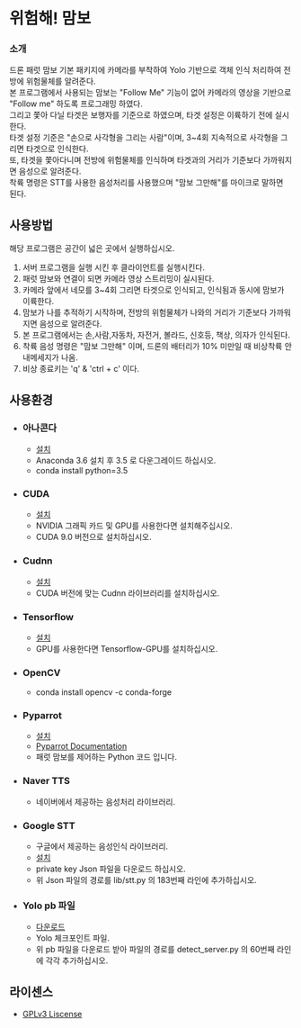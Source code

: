 # 위험해! 맘보 
### 소개
  드론 패럿 맘보 기본 패키지에 카메라를 부착하여 Yolo 기반으로 객체 인식 처리하여 전방에 위험물체를 알려준다. <br>
  본 프로그램에서 사용되는 맘보는 "Follow Me" 기능이 없어 카메라의 영상을 기반으로 "Follow me" 하도록 프로그래밍 하였다.<br>
  그리고 쫓아 다닐 타겟은 보행자를 기준으로 하였으며, 타겟 설정은 이륙하기 전에 실시한다.<br>
  타겟 설정 기준은 "손으로 사각형을 그리는 사람"이며, 3~4회 지속적으로 사각형을 그리면 타겟으로 인식한다.<br>
  또, 타겟을 쫓아다니며 전방에 위험물체를 인식하며 타겟과의 거리가 기준보다 가까워지면 음성으로 알려준다.<br>
  착륙 명령은 STT를 사용한 음성처리를 사용했으며 "맘보 그만해"를 마이크로 말하면 된다.<br>
  
## 사용방법
  해당 프로그램은 공간이 넓은 곳에서 실행하십시오.
  1. 서버 프로그램을 실행 시킨 후 클라이언트를 실행시킨다. <br>
  2. 패럿 맘보와 연결이 되면 카메라 영상 스트리밍이 실시된다. <br>
  3. 카메라 앞에서 네모를 3~4회 그리면 타겟으로 인식되고, 인식됨과 동시에 맘보가 이륙한다. <br>
  4. 맘보가 나를 추적하기 시작하며, 전방의 위험물체가 나와의 거리가 기준보다 가까워 지면 음성으로 알려준다. <br>
  5. 본 프로그램에서는 손,사람,자동차, 자전거, 볼라드, 신호등, 책상, 의자가 인식된다. <br>
  6. 착륙 음성 명령은 "맘보 그만해" 이며, 드론의 배터리가 10% 미만일 때 비상착륙 안내메세지가 나옴. <br>
  7. 비상 종료키는 'q' & 'ctrl + c' 이다. <br>
  
## 사용환경
   * ### 아나콘다
      - [설치](https://www.anaconda.com/download/)
      - Anaconda 3.6 설치 후 3.5 로 다운그레이드 하십시오.
      - conda install python=3.5
   * ### CUDA
      - [설치](https://developer.nvidia.com/cuda-90-download-archive)
      - NVIDIA 그래픽 카드 및 GPU를 사용한다면 설치해주십시오.
      - CUDA 9.0 버전으로 설치하십시오.
   * ### Cudnn
      - [설치](https://developer.nvidia.com/cudnn)
      - CUDA 버전에 맞는 Cudnn 라이브러리를 설치하십시오.
   * ### Tensorflow
      - [설치](https://www.tensorflow.org/install/?hl=ko)
      - GPU를 사용한다면 Tensorflow-GPU를 설치하십시오.
   * ### OpenCV
      - conda install opencv -c conda-forge 
   * ### Pyparrot
      - [설치](https://github.com/amymcgovern/pyparrot)
      - [Pyparrot Documentation](https://pyparrot.readthedocs.io)
      - 패럿 맘보를 제어하는 Python 코드 입니다.
   * ### Naver TTS
      - 네이버에서 제공하는 음성처리 라이브러리.
   * ### Google STT
      - 구글에서 제공하는 음성인식 라이브러리.
      - [설치](https://cloud.google.com/speech-to-text/docs/quickstart)
      - private key Json 파일을 다운로드 하십시오.
      - 위 Json 파일의 경로를 lib/stt.py 의 183번째 라인에 추가하십시오.
   * ### Yolo pb 파일
      - [다운로드](https://drive.google.com/open?id=1-wnS9bJGFwhNmluJnpWyGnCoC59xqD3M)
      - Yolo 체크포인트 파일.
      - 위 pb 파일을 다운로드 받아 파일의 경로를 detect_server.py 의 60번째 라인에 각각 추가하십시오.
      
## 라이센스
   * [GPLv3 Liscense](https://github.com/sillybear92/testmambo/blob/master/LICENSE)
   
